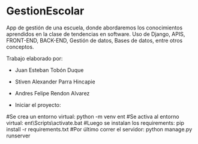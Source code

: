 # GestionEscolar

App de gestión de una escuela, donde abordaremos los conocimientos aprendidos en la clase de tendencias en software.
Uso de Django, APIS, FRONT-END, BACK-END, Gestión de datos, Bases de datos, entre otros conceptos.

Trabajo elaborado por:

  * Juan Esteban Tobón Duque
  * Stiven Alexander Parra Hincapie
  * Andres Felipe Rendon Alvarez

* Iniciar el proyecto:

  
 #Se crea un entorno virtual: python -m venv ent
 #Se activa al entorno virtual: ent\Scripts\activate.bat
 #Luego se instalan los requirements: pip install -r requirements.txt
 #Por último correr el servidor: python manage.py runserver



